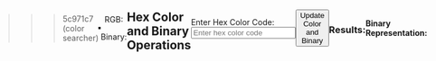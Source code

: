 ```yaml
---
toc: true
comments: false
hide: true
layout: post
type: help
title: Color Wheel 
---
```


>>>>>>> 5c971c7 (color searcher)
<html lang="en">
<head>
  <meta charset="UTF-8">
  <meta name="viewport" content="width=device-width, initial-scale=1.0">
  <title>Color Wheel</title>
  <style>
    body {
      display: flex;
      align-items: center;
      justify-content: center;
      height: 100vh;
      margin: 0;
    }
    canvas {
      border: 2px solid #000;
      cursor: crosshair;
    }
    #colorInfo {
      text-align: center;
    }
  </style>
</head>
<body>
  <canvas id="colorWheel" width="400" height="400"></canvas>
  <div id="colorInfo">
    <p id="rgbLabel">RGB: </p>
    <p id="binaryLabel">Binary: </p>
  </div>

  <script>
    const canvas = document.getElementById('colorWheel');
    const ctx = canvas.getContext('2d');
    const colorInfo = document.getElementById('colorInfo');
    const rgbLabel = document.getElementById('rgbLabel');
    const binaryLabel = document.getElementById('binaryLabel');

    function drawColorWheel() {
      const radius = canvas.width / 2;
      const centerX = canvas.width / 2;
      const centerY = canvas.height / 2;

      for (let angle = 0; angle < 360; angle++) {
        const startAngle = (angle * Math.PI) / 180;
        const endAngle = ((angle + 1) * Math.PI) / 180;
        const color = hsvToRgb(angle, 1, 1);
        ctx.beginPath();
        ctx.moveTo(centerX, centerY);
        ctx.arc(centerX, centerY, radius, startAngle, endAngle);
        ctx.fillStyle = `rgb(${color[0]}, ${color[1]}, ${color[2]})`;
        ctx.fill();
      }
    }

    function hsvToRgb(h, s, v) {
      h = (h + 360) % 360; // Ensure h is between 0 and 360 degrees
      h /= 360;
      s = Math.min(1, Math.max(0, s));
      v = Math.min(1, Math.max(0, v));

      let r, g, b;
      const i = Math.floor(h * 6);
      const f = h * 6 - i;
      const p = v * (1 - s);
      const q = v * (1 - f * s);
      const t = v * (1 - (1 - f) * s);

      switch (i % 6) {
        case 0: r = v; g = t; b = p; break;
        case 1: r = q; g = v; b = p; break;
        case 2: r = p; g = v; b = t; break;
        case 3: r = p; g = q; b = v; break;
        case 4: r = t; g = p; b = v; break;
        case 5: r = v; g = p; b = q; break;
      }

      return [Math.round(r * 255), Math.round(g * 255), Math.round(b * 255)];
    }

    function updateColorInfo(x, y) {
      const radius = canvas.width / 2;
      const centerX = canvas.width / 2;
      const centerY = canvas.height / 2;
      const angle = Math.atan2(y - centerY, x - centerX);
      const distance = Math.sqrt((x - centerX) ** 2 + (y - centerY) ** 2);
      const normalizedDistance = Math.min(1, Math.max(0, distance / radius));
      const color = hsvToRgb((angle * 180) / Math.PI, normalizedDistance, 1);

      rgbLabel.textContent = `RGB: ${color[0]}, ${color[1]}, ${color[2]}`;
      binaryLabel.textContent = `Binary: ${rgbToBinary(color)}`;
    }

    function rgbToBinary(rgb) {
      return `${rgb[0].toString(2).padStart(8, '0')} ${rgb[1].toString(2).padStart(8, '0')} ${rgb[2].toString(2).padStart(8, '0')}`;
    }

    drawColorWheel();

    canvas.addEventListener('mousemove', (event) => {
      const rect = canvas.getBoundingClientRect();
      const x = event.clientX - rect.left;
      const y = event.clientY - rect.top;

      updateColorInfo(x, y);
    });
  </script>
</body>
</html>


<html lang="en">
<head>
  <meta charset="UTF-8">
  <meta name="viewport" content="width=device-width, initial-scale=1.0">
  <title>Color Searcher</title>
  <style>
    #colorBox {
      width: 100px;
      height: 100px;
      margin-bottom: 10px;
    }
  </style>
  <script>
    function updateColorAndBinary() {
      // Get the hex color code from the user
      var hexColorInput = document.getElementById('hexColorInput').value;
      // Validate the hex color code
      var isValidHex = /^#([A-Fa-f0-9]{6}|[A-Fa-f0-9]{3})$/.test(hexColorInput);
      if (!isValidHex) {
        alert('Please enter a valid hex color code.');
        return;
      }
      // Display the color
      var colorBox = document.getElementById('colorBox');
      colorBox.style.backgroundColor = hexToRgb(hexColorInput);
      // Display the binary representation of the color
      var decimalColorValue = parseInt(hexColorInput.substring(1), 16); // Remove '#' and convert to decimal
      var binaryResult = decimalColorValue.toString(2);
      document.getElementById('binaryResult').textContent = binaryResult;
    }
    function hexToRgb(hex) {
      // Remove the '#' character, if present
      hex = hex.replace(/^#/, '');
      // Parse the hex code to RGB
      var bigint = parseInt(hex, 16);
      var r = (bigint >> 16) & 255;
      var g = (bigint >> 8) & 255;
      var b = bigint & 255;
      // Return the RGB format
      return 'rgb(' + r + ',' + g + ',' + b + ')';
    }
  </script>
</head>
<body>
  <h2>Hex Color and Binary Operations</h2>

  <label for="hexColorInput">Enter Hex Color Code:</label>
  <input type="text" id="hexColorInput" placeholder="Enter hex color code" maxlength="7">

  <button onclick="updateColorAndBinary()">Update Color and Binary</button>

  <h3>Results:</h3>
  <div id="colorBox"></div>
  <p><strong>Binary Representation:</strong> <span id="binaryResult"></span></p>
</body>
</html>
